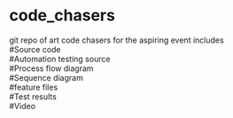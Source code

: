 # code_chasers
git repo of art code chasers for the aspiring event
includes <br>
#Source code <br>
#Automation testing source <br>
#Process flow diagram <br>
#Sequence diagram <br>
#feature files <br>
#Test results <br>
#Video
 
